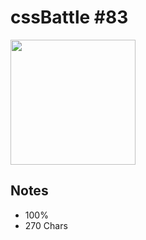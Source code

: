 # cssBattle \#83

<img src="https://cssbattle.dev/targets/33@2x.png" width="200">

## Notes

- 100%
- 270 Chars
